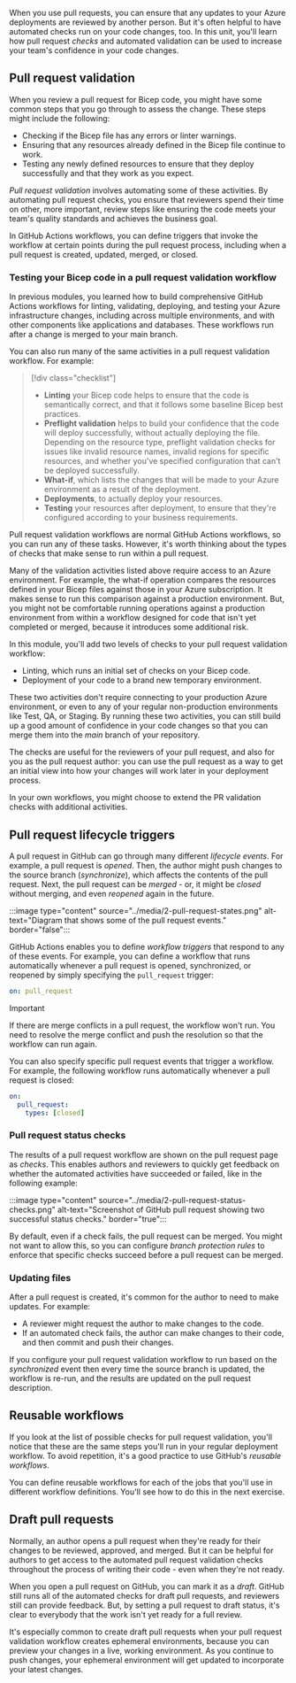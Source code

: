 When you use pull requests, you can ensure that any updates to your Azure deployments are reviewed by another person. But it's often helpful to have automated checks run on your code changes, too. In this unit, you'll learn how pull request *checks* and automated validation can be used to increase your team's confidence in your code changes.

## Pull request validation

When you review a pull request for Bicep code, you might have some common steps that you go through to assess the change. These steps might include the following:

- Checking if the Bicep file has any errors or linter warnings.
- Ensuring that any resources already defined in the Bicep file continue to work.
- Testing any newly defined resources to ensure that they deploy successfully and that they work as you expect.

*Pull request validation* involves automating some of these activities. By automating pull request checks, you ensure that reviewers spend their time on other, more important, review steps like ensuring the code meets your team's quality standards and achieves the business goal.

In GitHub Actions workflows, you can define triggers that invoke the workflow at certain points during the pull request process, including when a pull request is created, updated, merged, or closed.

### Testing your Bicep code in a pull request validation workflow

In previous modules, you learned how to build comprehensive GitHub Actions workflows for linting, validating, deploying, and testing your Azure infrastructure changes, including across multiple environments, and with other components like applications and databases. These workflows run after a change is merged to your main branch.

You can also run many of the same activities in a pull request validation workflow. For example:

> [!div class="checklist"]
>
> * **Linting** your Bicep code helps to ensure that the code is semantically correct, and that it follows some baseline Bicep best practices.
> * **Preflight validation** helps to build your confidence that the code will deploy successfully, without actually deploying the file. Depending on the resource type, preflight validation checks for issues like invalid resource names, invalid regions for specific resources, and whether you've specified configuration that can't be deployed successfully.
> * **What-if**, which lists the changes that will be made to your Azure environment as a result of the deployment.
> * **Deployments**, to actually deploy your resources.
> * **Testing** your resources after deployment, to ensure that they're configured according to your business requirements.

Pull request validation workflows are normal GitHub Actions workflows, so you can run any of these tasks. However, it's worth thinking about the types of checks that make sense to run within a pull request.

Many of the validation activities listed above require access to an Azure environment. For example, the what-if operation compares the resources defined in your Bicep files against those in your Azure subscription. It makes sense to run this comparison against a production environment. But, you might not be comfortable running operations against a production environment from within a workflow designed for code that isn't yet completed or merged, because it introduces some additional risk.

In this module, you'll add two levels of checks to your pull request validation workflow:

- Linting, which runs an initial set of checks on your Bicep code.
- Deployment of your code to a brand new temporary environment.

These two activities don't require connecting to your production Azure environment, or even to any of your regular non-production environments like Test, QA, or Staging. By running these two activities, you can still build up a good amount of confidence in your code changes so that you can merge them into the *main* branch of your repository.

The checks are useful for the reviewers of your pull request, and also for you as the pull request author: you can use the pull request as a way to get an initial view into how your changes will work later in your deployment process.

In your own workflows, you might choose to extend the PR validation checks with additional activities.

## Pull request lifecycle triggers

A pull request in GitHub can go through many different *lifecycle events*. For example, a pull request is *opened*. Then, the author might push changes to the source branch (*synchronize*), which affects the contents of the pull request. Next, the pull request can be *merged* - or, it might be *closed* without merging, and even *reopened* again in the future.

:::image type="content" source="../media/2-pull-request-states.png" alt-text="Diagram that shows some of the pull request events." border="false":::

GitHub Actions enables you to define *workflow triggers* that respond to any of these events. For example, you can define a workflow that runs automatically whenever a pull request is opened, synchronized, or reopened by simply specifying the `pull_request` trigger:

```yaml
on: pull_request
```

> [!IMPORTANT]
> If there are merge conflicts in a pull request, the workflow won't run. You need to resolve the merge conflict and push the resolution so that the workflow can run again.

You can also specify specific pull request events that trigger a workflow. For example, the following workflow runs automatically whenever a pull request is closed:

```yaml
on:
  pull_request:
    types: [closed]
```

###	Pull request status checks

The results of a pull request workflow are shown on the pull request page as *checks*. This enables authors and reviewers to quickly get feedback on whether the automated activities have succeeded or failed, like in the following example:

:::image type="content" source="../media/2-pull-request-status-checks.png" alt-text="Screenshot of GitHub pull request showing two successful status checks." border="true":::

By default, even if a check fails, the pull request can be merged. You might not want to allow this, so you can configure *branch protection rules* to enforce that specific checks succeed before a pull request can be merged.

### Updating files

After a pull request is created, it's common for the author to need to make updates. For example:

- A reviewer might request the author to make changes to the code.
- If an automated check fails, the author can make changes to their code, and then commit and push their changes.

If you configure your pull request validation workflow to run based on the *synchronized* event then every time the source branch is updated, the workflow is re-run, and the results are updated on the pull request description.

## Reusable workflows

If you look at the list of possible checks for pull request validation, you'll notice that these are the same steps you'll run in your regular deployment workflow. To avoid repetition, it's a good practice to use GitHub's *reusable workflows*.

You can define reusable workflows for each of the jobs that you'll use in different workflow definitions. You'll see how to do this in the next exercise.

## Draft pull requests

Normally, an author opens a pull request when they're ready for their changes to be reviewed, approved, and merged. But it can be helpful for authors to get access to the automated pull request validation checks throughout the process of writing their code - even when they're not ready.

When you open a pull request on GitHub, you can mark it as a *draft*. GitHub still runs all of the automated checks for draft pull requests, and reviewers still can provide feedback. But, by setting a pull request to draft status, it's clear to everybody that the work isn't yet ready for a full review.

It's especially common to create draft pull requests when your pull request validation workflow creates ephemeral environments, because you can preview your changes in a live, working environment. As you continue to push changes, your ephemeral environment will get updated to incorporate your latest changes.
